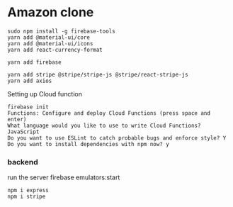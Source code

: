 # Amazon clone

```
sudo npm install -g firebase-tools
yarn add @material-ui/core
yarn add @material-ui/icons
yarn add react-currency-format
```

```
yarn add firebase

```

```
yarn add stripe @stripe/stripe-js @stripe/react-stripe-js
yarn add axios
```

Setting up Cloud function


```
firebase init
Functions: Configure and deploy Cloud Functions (press space and enter)
What language would you like to use to write Cloud Functions? JavaScript
Do you want to use ESLint to catch probable bugs and enforce style? Y
Do you want to install dependencies with npm now? y
```

### backend

run the server firebase emulators:start

```
npm i express   
npm i stripe    

```